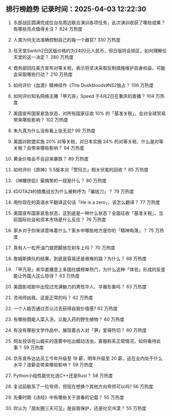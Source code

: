 
## 排行榜趋势 记录时间：2025-04-03 12:22:30
  
  1. 东部战区圆满完成位台岛周边联合演训各项任务，此次演训收获了哪些成果？有哪些亮点值得关注？ 824 万热度
    
  2. 人类为何无法准确控制自己的每一个器官? 330 万热度
    
  3. 任天堂Switch2日区版价格约为2400元人民币，但日版将会锁区，如何理解任天堂的这一决定？ 280 万热度
    
  4. 商务部回应美方宣布对等关税，表示将坚决采取反制措施维护自身权益，可能会采取哪些行动？ 210 万热度
    
  5. 如何评价《血源》精神续作《The Duskbloods》NS2独占？ 106 万热度
    
  6. 如何评价知名网络主播「甲亢哥」Speed 于4月2日在重庆的直播？ 104 万热度
    
  7. 美国宣布国家紧急状态，对所有国家征收 10% 的「基准关税」，会对全球贸易带来哪些影响？ 102 万热度
    
  8. 朱九真为什么没有看上张无忌? 99 万热度
    
  9. 美国对欧盟实施 20% 对等关税，对日本实施 24% 的对等关税，什么是对等关税？会带来哪些影响？ 94 万热度
    
  10. 黄金价格会不会迎来暴跌？ 89 万热度
    
  11. 如何评价《原神》5.5版本对「赞玛兰」相关伏笔的回收？ 85 万热度
    
  12. 《神雕侠侣》最搞笑的一段是什么？ 80 万热度
    
  13. 《DOTA2》的猎鹰战刃为什么被称呼为「骗钱刀」？ 79 万热度
    
  14. 用你现在的英语水平翻译这句话「He is a zero」，该怎么翻译？ 77 万热度
    
  15. 美国宣布国家紧急状态，这到底是一种什么状态？全面征收「基准关税」，当前国际社会和资本市场是什么反应？ 76 万热度
    
  16. 家乡对于你来讲意味着什么？家乡中哪些地方是你的「精神角落」？ 75 万热度
    
  17. 真有人一松开油门就把脚放在刹车上吗？ 70 万热度
    
  18. 詹姆斯换队的结果，到底是容易还是艰难的路？为什么？ 68 万热度
    
  19. 「甲亢哥」来华直播登上多国社媒榜单热门，为什么这种「体验」形成的反差能让外国人这么惊讶？ 63 万热度
    
  20. 美国影视剧中出现过充满魅力的男性华人、华裔形象吗？ 63 万热度
    
  21. 咨询师凶我，这是正常的吗？ 62 万热度
    
  22. 一个人能否通过否认过去获得自我价值感? 62 万热度
    
  23. 有哪些既能入菜入汤，又能入药的野生植物？ 60 万热度
    
  24. 有没有哪些文学作品中，展现着古人对「笋」爱得热切？ 60 万热度
    
  25. 网友投诉在山姆买的莲雾中吃出蠕动活虫，客服称系正常情况，如何看待此事？ 59 万热度
    
  26. 京东宣布达达员工今年升级至 19 薪，明年升级至 20 薪，这在业内处于什么水平？涨薪会带来哪些影响？ 59 万热度
    
  27. Python小组性能优化选C++还是Rust？ 58 万热度
    
  28. 复试前联系了一位导师，但现在想换个其他方向导师可以吗? 56 万热度
    
  29. 先秦时期《诗经》中有哪些关于游春的记载？ 55 万热度
    
  30. 你认为「朋友圈三天可见」是自我保护，还是社交冷漠？ 55 万热度
    
